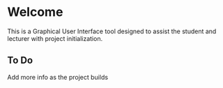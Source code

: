 # Welcome

This is a Graphical User Interface tool designed to assist the student and lecturer with project initialization.

## To Do

Add more info as the project builds